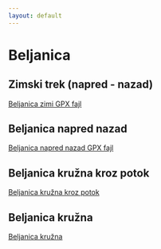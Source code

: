 ```yaml
---
layout: default
---
```


# Beljanica

## Zimski trek (napred - nazad)

[Beljanica zimi GPX fajl](./beljanica-zimi.gpx)

## Beljanica napred nazad

[Beljanica napred nazad GPX fajl](./beljanica-inout.gpx)

## Beljanica kružna kroz potok

[Beljanica kružna kroz potok](./beljanica-kroz-potok.gpx)

## Beljanica kružna

[Beljanica kružna](./beljanica-kruzna-duza.gpx)
